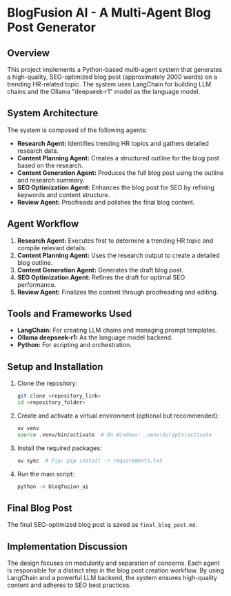 # BlogFusion AI - A Multi-Agent Blog Post Generator

## Overview

This project implements a Python-based multi-agent system that generates a high-quality, SEO-optimized blog post (approximately 2000 words) on a trending HR-related topic. The system uses LangChain for building LLM chains and the Ollama "deepseek-r1" model as the language model.

## System Architecture

The system is composed of the following agents:

- **Research Agent:** Identifies trending HR topics and gathers detailed research data.
- **Content Planning Agent:** Creates a structured outline for the blog post based on the research.
- **Content Generation Agent:** Produces the full blog post using the outline and research summary.
- **SEO Optimization Agent:** Enhances the blog post for SEO by refining keywords and content structure.
- **Review Agent:** Proofreads and polishes the final blog content.

## Agent Workflow

1. **Research Agent:** Executes first to determine a trending HR topic and compile relevant details.
2. **Content Planning Agent:** Uses the research output to create a detailed blog outline.
3. **Content Generation Agent:** Generates the draft blog post.
4. **SEO Optimization Agent:** Refines the draft for optimal SEO performance.
5. **Review Agent:** Finalizes the content through proofreading and editing.

## Tools and Frameworks Used

- **LangChain:** For creating LLM chains and managing prompt templates.
- **Ollama deepseek-r1:** As the language model backend.
- **Python:** For scripting and orchestration.

## Setup and Installation

1. Clone the repository:

    ```bash
    git clone <repository_link>
    cd <repository_folder>
    ```

2. Create and activate a virtual environment (optional but recommended):

    ```bash
    uv venv
    source .venv/bin/activate  # On Windows: .venv\Scripts\activate
    ```

3. Install the required packages:

    ```bash
    uv sync  # Pip: pip install -r requirements.txt
    ```

4. Run the main script:

    ```bash
    python -m blogfusion_ai
    ```

## Final Blog Post

The final SEO-optimized blog post is saved as `final_blog_post.md`.

## Implementation Discussion

The design focuses on modularity and separation of concerns. Each agent is responsible for a distinct step in the blog post creation workflow. By using LangChain and a powerful LLM backend, the system ensures high-quality content and adheres to SEO best practices.

